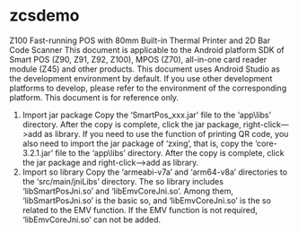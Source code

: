 # zcsdemo
Z100 Fast-running POS with 80mm Built-in Thermal Printer and 2D Bar Code Scanner
This document is applicable to the Android platform SDK of Smart POS (Z90, Z91, Z92, Z100), MPOS (Z70), all-in-one card reader module (Z45) and other products.
This document uses Android Studio as the development environment by default. If you use other development platforms to develop, please refer to the environment of the corresponding platform. 
This document is for reference only. 

1. Import jar package Copy the ‘SmartPos_xxx.jar’ file to the ‘app\libs’ directory. After the copy is complete, click the jar package, right-click—>add as library. 
If you need to use the function of printing QR code, you also need to import the jar package of ‘zxing’, that is, copy the ‘core-3.2.1.jar’ file to the ‘app\libs’ directory. After the copy is complete, click the jar package and right-click—>add as library. 
2. Import so library Copy the ‘armeabi-v7a’ and ‘arm64-v8a’ directories to the ‘src/main/jniLibs’ directory. The so library includes ‘libSmartPosJni.so’ and ‘libEmvCoreJni.so’. 
Among them, ‘libSmartPosJni.so’ is the basic so, and ‘libEmvCoreJni.so’ is the so related to the EMV function. If the EMV function is not required, ‘libEmvCoreJni.so’ can not be added.
